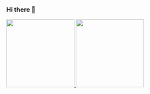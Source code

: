 ### Hi there 👋

<!--
**idawkm/idawkm** is a ✨ _special_ ✨ repository because its `README.md` (this file) appears on your GitHub profile.

Here are some ideas to get you started:

- 🔭 I’m currently working on ...
- 🌱 I’m currently learning ...
- 👯 I’m looking to collaborate on ...
- 🤔 I’m looking for help with ...
- 💬 Ask me about ...
- 📫 How to reach me: ...
- 😄 Pronouns: ...
- ⚡ Fun fact: ...
-->

<div>
<a href="https://github.com/seu-usuário-aqui">
<img loading="lazy" height="180em" src="https://github-readme-stats.vercel.app/api/top-langs/?username=x1bdev&layout=compact&langs_count=7&theme=dracula"/>
<img loading="lazy" height="180em" src="https://github-readme-stats.vercel.app/api?username=x1bdev&show_icons=true&theme=dracula&include_all_commits=true&count_private=true"/>
</div>
